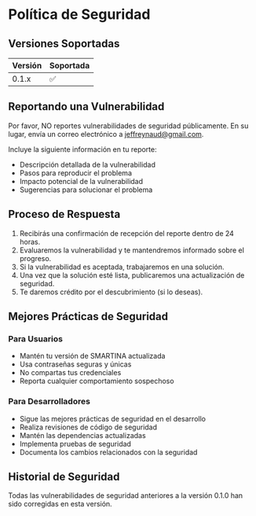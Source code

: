 # Política de Seguridad

## Versiones Soportadas

| Versión | Soportada          |
| ------- | ------------------ |
| 0.1.x   | :white_check_mark: |

## Reportando una Vulnerabilidad

Por favor, NO reportes vulnerabilidades de seguridad públicamente. En su lugar, envía un correo electrónico a jeffreynaud@gmail.com.

Incluye la siguiente información en tu reporte:
- Descripción detallada de la vulnerabilidad
- Pasos para reproducir el problema
- Impacto potencial de la vulnerabilidad
- Sugerencias para solucionar el problema

## Proceso de Respuesta

1. Recibirás una confirmación de recepción del reporte dentro de 24 horas.
2. Evaluaremos la vulnerabilidad y te mantendremos informado sobre el progreso.
3. Si la vulnerabilidad es aceptada, trabajaremos en una solución.
4. Una vez que la solución esté lista, publicaremos una actualización de seguridad.
5. Te daremos crédito por el descubrimiento (si lo deseas).

## Mejores Prácticas de Seguridad

### Para Usuarios
- Mantén tu versión de SMARTINA actualizada
- Usa contraseñas seguras y únicas
- No compartas tus credenciales
- Reporta cualquier comportamiento sospechoso

### Para Desarrolladores
- Sigue las mejores prácticas de seguridad en el desarrollo
- Realiza revisiones de código de seguridad
- Mantén las dependencias actualizadas
- Implementa pruebas de seguridad
- Documenta los cambios relacionados con la seguridad

## Historial de Seguridad

Todas las vulnerabilidades de seguridad anteriores a la versión 0.1.0 han sido corregidas en esta versión. 